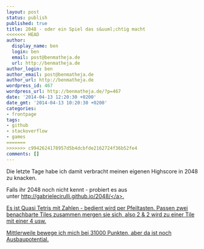 ```yaml
---
layout: post
status: publish
published: true
title: 2048 - oder ein Spiel das s&uuml;chtig macht
<<<<<<< HEAD
author:
  display_name: ben
  login: ben
  email: post@benmatheja.de
  url: http://benmatheja.de
author_login: ben
author_email: post@benmatheja.de
author_url: http://benmatheja.de
wordpress_id: 467
wordpress_url: http://benmatheja.de/?p=467
date: '2014-04-13 12:20:30 +0200'
date_gmt: '2014-04-13 10:20:30 +0200'
categories:
- frontpage
tags:
- github
- stackoverflow
- games
=======
>>>>>>> c9942624178957d5b4dcbfde2162724f36b52fe4
comments: []
---
```

<p>Die letzte Tage habe ich damit verbracht meinen eigenen Highscore in 2048 zu knacken.</p>
<p>Falls ihr 2048 noch nicht kennt - probiert es aus unter&nbsp;<a href="http:&#47;&#47;gabrielecirulli.github.io&#47;2048&#47;">http:&#47;&#47;gabrielecirulli.github.io&#47;2048&#47;<&#47;a>.</p>
<p>Es ist Quasi Tetris mit Zahlen - bedient wird per Pfeiltasten. Passen zwei benachbarte Tiles zusammen mergen sie sich, also 2 &amp; 2 wird zu einer Tile mit einer 4 usw.</p>
<p>Mittlerweile bewege ich mich bei 31000 Punkten, aber da ist noch Ausbaupotential.</p>
